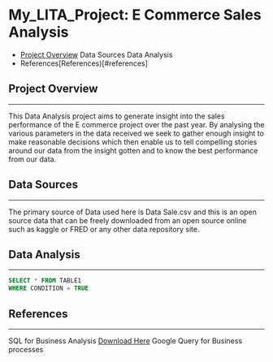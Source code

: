 # My_LITA_Project: E Commerce Sales Analysis

- [Project Overview](#project-overview)
Data Sources
Data Analysis
- References[References)[#references]

## Project Overview
---

This Data Analysis project aims to generate insight into the sales performance of the E commerce project over the past year. By analysing the various parameters in the data received we seek to gather enough insight to make reasonable decisions which then enable us to tell compelling stories around our data from the insight gotten and to know the best performance from our data.

## Data Sources
---
The primary source of Data used here is Data Sale.csv and this is an open source data that can be freely downloaded from an open source online such as kaggle or FRED or any other data repository site.

## Data Analysis
---

``` SQL
SELECT * FROM TABLE1
WHERE CONDITION = TRUE
```

## References
---
SQL for Business Analysis [Download Here](https://www.microsoft.com) 
Google Query for Business processes

